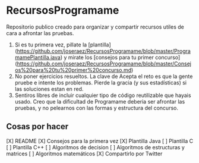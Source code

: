 # RecursosProgramame
Repositorio publico creado para organizar y compartir recursos utiles de cara a afrontar las pruebas.

1. Si es tu primera vez, pillate la [plantilla] (https://github.com/joseraez/RecursosProgramame/blob/master/ProgramamePlantilla.java) y mirate los [consejos para tu primer concurso] (https://github.com/joseraez/RecursosProgramame/blob/master/Consejos%20para%20tu%20primer%20concurso.md)
2. No poner ejercicios resueltos. La clave de Acepta el reto es que la gente pruebe e intente los problemas. Pierde la gracia (y sus estadísticas) si las soluciones estan en red.
3. Sentiros libres de incluir cualquier tipo de código reutilizable que hayais usado. Creo que la dificultad de Programame deberia ser afrontar las pruebas, y no pelearnos con las formas y estructura del concurso.

## Cosas por hacer

[X] README
[X] Consejos para la primera vez
[X] Plantilla Java
[ ] Plantilla C
[ ] Plantilla C++
[ ] Algoritmos de decision
[ ] Algoritmos de estructuras y matrices
[ ] Algoritmos matemáticos
[X] Compartirlo por Twitter
